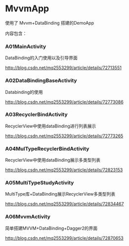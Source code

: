 # MvvmApp
使用了 Mvvm+DataBinding 搭建的DemoApp

内容包含：

### A01MainActivity 

DataBinding的入门使用以及引导界面

http://blog.csdn.net/mq2553299/article/details/72713551

### A02DataBindingBaseActivity 

 Databinding的使用
 
 http://blog.csdn.net/mq2553299/article/details/72773086

### A03RecyclerBindActivity 
 
 RecyclerView中使用dataBinding进行列表展示
 
 http://blog.csdn.net/mq2553299/article/details/72773265
 
### A04MulTypeRecyclerBindActivity

 RecyclerView中使用dataBinding展示多类型列表
 
 http://blog.csdn.net/mq2553299/article/details/72823153
 
### A05MultiTypeStudyActivity

 MultiType库+DataBinding展示RecyclerView多类型列表
 
 http://blog.csdn.net/mq2553299/article/details/72834467
 
###  A06MvvmActivity
 
 简单搭建MVVM+DataBinding+Dagger2的界面
 
 http://blog.csdn.net/mq2553299/article/details/72870653
